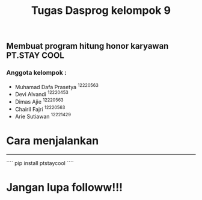 <div style="text-align: center;">
    <h1>Tugas Dasprog kelompok 9</h1>
</div> <br>
<h2>Membuat program hitung honor karyawan PT.STAY COOL</h2>
<h3>Anggota kelompok :</h3>
<ul>
    <li>Muhamad Dafa Prasetya <sup>12220563</sup></li>
    <li>Devi Alvandi <sup>12220453</sup> </li>
    <li>Dimas Ajie <sup>12220563</sup> </li>
    <li>Chairil Fajri <sup>12220563</sup> </li>
    <li>Arie Sutiawan <sup>12221429</sup> </li>
</ul>


<h1>Cara menjalankan</h1>
<hr>
````
pip install ptstaycool
````

<h1>Jangan lupa followw!!!</h1>
